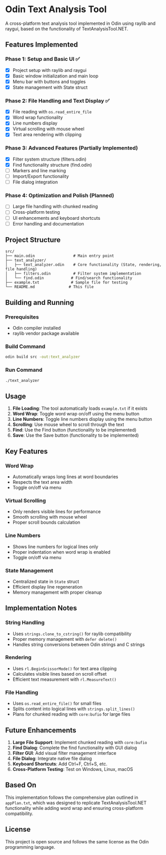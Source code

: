 # Odin Text Analysis Tool

A cross-platform text analysis tool implemented in Odin using raylib and raygui, based on the functionality of TextAnalysisTool.NET.

## Features Implemented

### Phase 1: Setup and Basic UI ✅
- [x] Project setup with raylib and raygui
- [x] Basic window initialization and main loop
- [x] Menu bar with buttons and toggles
- [x] State management with State struct

### Phase 2: File Handling and Text Display ✅
- [x] File reading with `os.read_entire_file`
- [x] Word wrap functionality
- [x] Line numbers display
- [x] Virtual scrolling with mouse wheel
- [x] Text area rendering with clipping

### Phase 3: Advanced Features (Partially Implemented)
- [x] Filter system structure (filters.odin)
- [x] Find functionality structure (find.odin)
- [ ] Markers and line marking
- [ ] Import/Export functionality
- [ ] File dialog integration

### Phase 4: Optimization and Polish (Planned)
- [ ] Large file handling with chunked reading
- [ ] Cross-platform testing
- [ ] UI enhancements and keyboard shortcuts
- [ ] Error handling and documentation

## Project Structure

```
src/
├── main.odin                 # Main entry point
├── text_analyzer/
│   ├── text_analyzer.odin    # Core functionality (State, rendering, file handling)
│   ├── filters.odin          # Filter system implementation
│   └── find.odin            # Find/search functionality
├── example.txt              # Sample file for testing
└── README.md               # This file
```

## Building and Running

### Prerequisites
- Odin compiler installed
- raylib vendor package available

### Build Command
```bash
odin build src -out:text_analyzer
```

### Run Command
```bash
./text_analyzer
```

## Usage

1. **File Loading**: The tool automatically loads `example.txt` if it exists
2. **Word Wrap**: Toggle word wrap on/off using the menu button
3. **Line Numbers**: Toggle line numbers display using the menu button
4. **Scrolling**: Use mouse wheel to scroll through the text
5. **Find**: Use the Find button (functionality to be implemented)
6. **Save**: Use the Save button (functionality to be implemented)

## Key Features

### Word Wrap
- Automatically wraps long lines at word boundaries
- Respects the text area width
- Toggle on/off via menu

### Virtual Scrolling
- Only renders visible lines for performance
- Smooth scrolling with mouse wheel
- Proper scroll bounds calculation

### Line Numbers
- Shows line numbers for logical lines only
- Proper indentation when word wrap is enabled
- Toggle on/off via menu

### State Management
- Centralized state in `State` struct
- Efficient display line regeneration
- Memory management with proper cleanup

## Implementation Notes

### String Handling
- Uses `strings.clone_to_cstring()` for raylib compatibility
- Proper memory management with `defer delete()`
- Handles string conversions between Odin strings and C strings

### Rendering
- Uses `rl.BeginScissorMode()` for text area clipping
- Calculates visible lines based on scroll offset
- Efficient text measurement with `rl.MeasureText()`

### File Handling
- Uses `os.read_entire_file()` for small files
- Splits content into logical lines with `strings.split_lines()`
- Plans for chunked reading with `core:bufio` for large files

## Future Enhancements

1. **Large File Support**: Implement chunked reading with `core:bufio`
2. **Find Dialog**: Complete the find functionality with GUI dialog
3. **Filter GUI**: Add visual filter management interface
4. **File Dialog**: Integrate native file dialog
5. **Keyboard Shortcuts**: Add Ctrl+F, Ctrl+S, etc.
6. **Cross-Platform Testing**: Test on Windows, Linux, macOS

## Based On

This implementation follows the comprehensive plan outlined in `appPlan.txt`, which was designed to replicate TextAnalysisTool.NET functionality while adding word wrap and ensuring cross-platform compatibility.

## License

This project is open source and follows the same license as the Odin programming language.